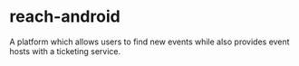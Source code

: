 # reach-android

A platform which allows users to find new events while also provides event hosts with a ticketing service.
